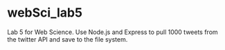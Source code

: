 webSci_lab5
===========

Lab 5 for Web Science. Use Node.js and Express to pull 1000 tweets from the twitter API and save to the file system.
